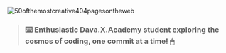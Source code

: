  ![50ofthemostcreative404pagesontheweb](https://github.com/user-attachments/assets/582ad0c1-94dd-41d5-b4ba-a727552ff458)

> ### ⌨️  Enthusiastic Dava.X.Academy student exploring the cosmos of coding, one commit at a time!  🖱
